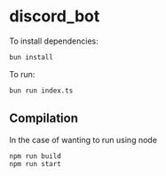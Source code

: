 # discord_bot

To install dependencies:

```bash
bun install
```

To run:

```bash
bun run index.ts
```

## Compilation

In the case of wanting to run using node

```bash
npm run build
npm run start 
```

